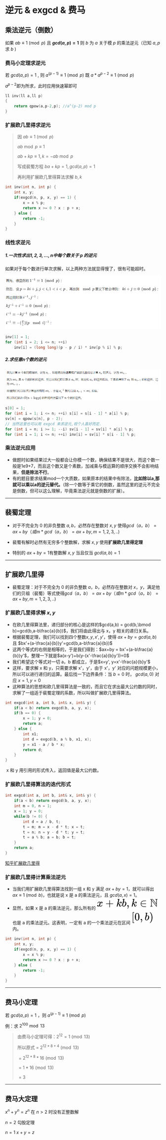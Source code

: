 # 逆元 & exgcd & 费马



## 乘法逆元（倒数）

如果 $ab≡1\pmod p$ 且 **$gcd(a,p)=1$** 则 $b$ 为 $a$ 关于模 $p$ 的乘法逆元（已知 $a,p$ 求 $b$ )



### 费马小定理求逆元

若 $gcd(a,p)=1$ , 则  $a^{(p-1)} ≡ 1 \pmod p$ 既 $a*a^{p-2}≡1\pmod p$

$a^{p-2}$即为所求，此时应用快速幂即可

```C++
ll inv(ll a,ll p)
{
	return qpow(a,p-2,p); //a^(p-2) mod p
}
```



### 扩展欧几里得求逆元

> 因 $ab≡1\pmod p$ 
>
> $ab\bmod p≡1$
>
> $ab+kp≡1,k=-ab\bmod p$
>
> 写成裴蜀方程 $ba+kp=1,gcd(a,p)=1$
>
> 再利用扩展欧几里得算法求解 $b,k$

```C++
int inv(int n, int p) {
    int x, y;
    if(exgcd(n, p, x, y) == 1) {
        x = x % p;
        return x >= 0 ? x : p + x;
    } else {
        return -1;
    }
}
```

### 线性求逆元

##### 1.一次性求出$1,2,3,...,n$中每个数关于 $p$ 的逆元

如果对于每个数进行单次求解，以上两种方法就显得慢了，很有可能超时。

![image-20200111163503208](逆元&exgcd&费马大小定理.assets/image-20200111163503208.png)

```C++
inv[1] = 1;
for (int i = 2; i <= n; ++i) 
    inv[i] = (long long)(p - p / i) * inv[p % i] % p;
```

##### 2.求任意n个数的逆元

![image-20200111163826427](逆元&exgcd&费马大小定理.assets/image-20200111163826427.png)

```C++
s[0] = 1;
for (int i = 1; i <= n; ++i) s[i] = s[i - 1] * a[i] % p;
sv[n] = qpow(s[n], p - 2);
// 当然这里也可以用 exgcd 来求逆元,视个人喜好而定.
for (int i = n; i >= 1; --i) sv[i - 1] = sv[i] * a[i] % p;
for (int i = 1; i <= n; ++i) inv[i] = sv[i] * s[i - 1] % p;
```



### 乘法逆元应用

* 做题时如果结果过大一般都会让你模一个数，确保结果不是很大，而这个数一般是1e9+7，而且这个数又是个素数，加减乘与模运算的顺序交换不会影响结果，**但是除法不行**。
* 有的题目要求结果mod一个大质数，如果原本的结果中有除法，**比如除以a,那就可以乘以a的逆元替代。**（除一个数等于乘它的倒数，虽然这里的逆元不完全是倒数，但可以这么理解，毕竟乘法逆元就是倒数的扩展）。

---



## 裴蜀定理

* 对于不完全为 0 的非负整数 $a,b$，必然存在整数对 $x,y$ 使得$gcd（a，b）=ax+by（或m*gcd（a，b）=ax+by,m=1,2,3,..)$

* 裴蜀有解时必然有无穷多个整数解，求解 $x,y$ 使用**扩展欧几里得定理**
* 特别的 $ax+by=1$有整数解 $x,y$ 当且仅当 $gcd(a,b)=1$

---



## 扩展欧几里得

* 裴蜀定理：对于不完全为 0 的非负整数 $a，b$，必然存在整数对  $x，y$，满足他们的贝祖（裴蜀）等式使得$gcd（a，b）=ax+by（或m*gcd（a，b）=ax+by,m=1,2,3,..)$

### 扩展欧几里得求解 $x,y$

* 在欧几里得算法里，递归部分的核心是这样的$gcd(a,b) = gcd(b,\bmod b)=gcd(b,a-b\frac{a}{b})$，我们将由此得出与 x，y 相关的递归关系。
* 根据裴蜀定理，我们可以找到四个整数$x,y,x',y'$，使得  $ax+by=gcd(a,b)$ 且  $bx'+(a-\frac{a}{b})y'=gcd(b,a-b\frac{a}{b})$
* 这两个等式的右侧是相等的，于是我们得到：$ax+by = bx'+(a-b\frac{a}{b})y'$，整理一下就是$a(x-y')+b(y-(x'-\frac{a}{b}y'))=0$
* 我们希望这个等式对一切 a，b 都成立，于是$x=y', y=x'-\frac{a}{b}y'$
* 这样，要求解 x 和 y，只需要求解 x'，y'，由于 x'，y' 对应的问题规模更小，所以可以进行递归的运算。最后找一下边界条件：当 $b=0$ 时， $gcd(a,0)$ 对应 $x=1,y=0$
* 这种算法的思想和欧几里得算法是一致的，而且它在求出最大公约数的同时，求解了一组适于裴蜀定理的系数，所以叫做扩展欧几里得算法。

```C++
int exgcd(int a, int b, int& x, int& y) {
    if(a < b) return exgcd(b, a, y, x);
    if(b == 0) {
        x = 1; y = 0;
        return a;
    } else {
        int x1;
        int d = exgcd(b, a % b, x1, x);
        y = x1 - a / b * x;
        return d;
    }
}
```

​		x 和 y 用引用的形式传入，返回值是最大公约数。

### 扩展欧几里得算法的迭代形式

```C++
int exgcd(int a, int b, int& x, int& y) {
    if(a < b) return exgcd(b, a, y, x);
    int m = 0, n = 1;
    x = 1; y = 0;
    while(b != 0) {
        int d = a / b, t;
        t = m; m = x - d * t; x = t;
        t = n; n = y - d * t; y = t;
        t = a % b; a = b; b = t;
    }
    return a;
}
```

[知乎扩展欧几里得](https://zhuanlan.zhihu.com/p/58241990)

### 扩展欧几里得计算乘法逆元

* 当我们用扩展欧几里得算法找到一组 x 和 y 满足 $ax+by=1$，就可以得出 $ax≡1\pmod b$，也就是说 x 是 a 的乘法逆元，且 $gcd(a,x)=1$。
* 显然，如果 x 是 a 的乘法逆元，那么所有的 ![[公式]](逆元&exgcd&费马大小定理.assets/equation-1578715809548.svg) 也是 a 的乘法逆元。这表明，一定有 a 的一个乘法逆元在区间 ![[公式]](逆元&exgcd&费马大小定理.assets/equation-1578715809561.svg) 内。

```C++
int inv(int n, int p) {
    int x, y;
    if(exgcd(n, p, x, y) == 1) {
        x = x % p;
        return x >= 0 ? x : p + x;
    } else {
        return -1;
    }
}
```

---



## 费马小定理

若 $gcd(a,p)=1$ ，则  $a^{(p-1)} ≡ 1 \pmod p$

例：求 $2^{100}\bmod 13$

> 由费马小定理可得：$2^{12} = 1\pmod {13}$
>
> 所以原式 = $2^{12*8+4} \pmod {13}$
>
> ​				= $2^{12*8}*16 \pmod {13}$
>
> ​				= $1*16 \pmod {13}$
>
> ​				= $3$

---



## 费马大定理

$x^n+y^n=z^n$ 在 $n>2$ 时没有正整数解

$n=2$	勾股定理

$n=1$	$x+y=z$

